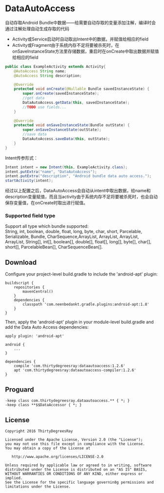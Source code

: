# DataAutoAccess
自动存取Android Bundle中数据——给需要自动存取的变量添加注解，编译时会通过注解处理自动生成存取的代码

* Activity或Service启动时自动取出Intent中的数据，并赋值给相应的field
* Activity或Fragment由于系统内存不足将要被杀死时，在onSaveInstanceState方法里存储数据，重启时在onCreate中取出数据并赋值给相应的field

```java
public class ExampleActivity extends Activity{
    @AutoAccess String name;
    @AutoAccess String description;

    @Override
    protected void onCreate(@Nullable Bundle savedInstanceState) {
        super.onCreate(savedInstanceState);
        //get data
        DataAutoAccess.getData(this, savedInstanceState);
        //TODO use fields...
    }
    
    @Override
    protected void onSaveInstanceState(Bundle outState) {
        super.onSaveInstanceState(outState);
        //save data
        DataAutoAccess.saveData(this, outState);
    }
}
```

Intent传参形式：
```java    
Intent intent = new Intent(this, ExampleActivity.class);
intent.putExtra("name", "DataAutoAccess");
intent.putExtra("description", "Android bundle data auto access.");
startActivity(intent);
```    
经过以上配置之后，DataAutoAccess会自动从intent中取出数据，给name和description变量赋值，而且当activity由于系统内存不足将要被杀死时，也会自动保存变量值，在onCreate时取出进行赋值。
### Supported field type
Support all type which bundle supported:<br>
String, int, boolean, double, float, long, byte, char, short, Parcelable, Serializable, Bundle, CharSequence,ArrayList<String>, ArrayList<Integer>, ArrayList<Parcelable>, ArrayList<CharSequence>, String[], int[], boolean[], double[], float[], long[], byte[], char[], short[], ParcelableBean[], CharSequenceBean[].

## Download
Configure your project-level build.gradle to include the 'android-apt' plugin:

    buildscript {
        repositories {
            mavenCentral()
        }
        dependencies {
            classpath 'com.neenbedankt.gradle.plugins:android-apt:1.8'
        }
    }
    
Then, apply the 'android-apt' plugin in your module-level build.gradle and add the Data Auto Access dependencies:

    apply plugin: 'android-apt'
    
    android {
        ...
    }
    
    dependencies {
        compile 'com.thirtydegreesray:dataautoaccess:1.2.6'
        apt 'com.thirtydegreesray:dataautoaccess-compiler:1.2.6'
    }
    
## Proguard
    -keep class com.thirtydegreesray.dataautoaccess.** { *; }
    -keep class **$$DataAccessor { *; }

## License
    Copyright 2016 ThirtyDegreesRay
    
    Licensed under the Apache License, Version 2.0 (the "License");
    you may not use this file except in compliance with the License.
    You may obtain a copy of the License at
    
       http://www.apache.org/licenses/LICENSE-2.0
    
    Unless required by applicable law or agreed to in writing, software
    distributed under the License is distributed on an "AS IS" BASIS,
    WITHOUT WARRANTIES OR CONDITIONS OF ANY KIND, either express or implied.
    See the License for the specific language governin8g permissions and
    limitations under the License.




